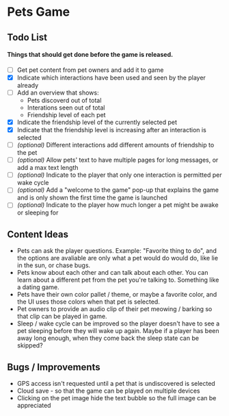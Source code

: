 # Pets Game

## Todo List

#### Things that should get done before the game is released.

- [ ] Get pet content from pet owners and add it to game
- [X] Indicate which interactions have been used and seen by the player already
- [ ] Add an overview that shows:
    - Pets discoverd out of total
    - Interations seen out of total
    - Friendship level of each pet
- [X] Indicate the friendship level of the currently selected pet
- [X] Indicate that the friendship level is increasing after an interaction is selected
- [ ] _(optional)_ Different interactions add different amounts of friendship to the pet
- [ ] _(optional)_ Allow pets' text to have multiple pages for long messages, or add a max text length
- [ ] _(optional)_ Indicate to the player that only one interaction is permitted per wake cycle
- [ ] _(optional)_ Add a "welcome to the game" pop-up that explains the game and is only shown the first time the game is launched
- [ ] _(optional)_ Indicate to the player how much longer a pet might be awake or sleeping for

## Content Ideas

- Pets can ask the player questions. Example: "Favorite thing to do", and the options are avaliable are only what a pet would do would do, like lie in the sun, or chase bugs.
- Pets know about each other and can talk about each other. You can learn about a different pet from the pet you're talking to. Something like a dating game.
- Pets have their own color pallet / theme, or maybe a favorite color, and the UI uses those colors when that pet is selected.
- Pet owners to provide an audio clip of their pet meowing / barking so that clip can be played in game.
- Sleep / wake cycle can be improved so the player doesn't have to see a pet sleeping before they will wake up again. Maybe if a player has been away long enough, when they come back the sleep state can be skipped?

## Bugs / Improvements

- GPS access isn't requested until a pet that is undiscovered is selected
- Cloud save - so that the game can be played on multiple devices
- Clicking on the pet image hide the text bubble so the full image can be appreciated
